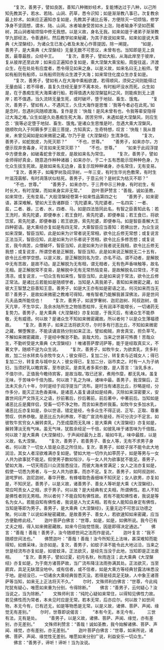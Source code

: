 <!-- { "loadSidebar": true } -->
　　“复次，善男子，譬如良医，善知八种微妙经术，复能博达过于八种，以己所知先教其子，若水、若陆、山涧、药草，悉令识知；如是渐渐教八事已，次复教余最上妙术。如来应正遍知亦复如是，先教其子诸比丘等，方便除灭一切烦恼，修学净身不坚固想，谓水、陆、山涧。水者喻身受苦如水上泡，陆者喻身不坚如芭蕉树，其山涧者喻烦恼中修无我想。以是义故，身名无我。如来如是于诸弟子渐渐教学九部经法，令善通利，然后教学如来秘藏，为其子故说如来常。如来如是说大乘典《大涅槃经》，为诸众生已发心者及未发心作菩提因，除一阐提。
　　“如是，善男子，是大乘典《大涅槃经》无量无数不可思议，未曾有也。当知即是无上良医，最尊最胜，众经中王。
　　“复次，善男子，譬如大船，从海此岸至于彼岸，复从彼岸还至此岸；如来应正遍知亦复如是，乘大涅槃大乘宝船，周旋往返，济渡众生，在在处处有应度者，悉令得见如来之身。以是义故，如来名曰无上船师。譬如有船则有船师，以有船师则有众生渡于大海；如来常住化度众生亦复如是。
　　“复次，善男子，譬如有人在大海中乘船欲渡，若得顺风，须臾之间则能得过无量由延；若不得者，虽复久住经无量岁不离本处，有时船坏没水而死。众生如是，在于愚痴生死大海乘诸行船，若得值遇大般涅槃猛利之风，则能疾到无上道岸；若不值遇，当久流转无量生死，或时破坏，堕于地狱、畜生、饿鬼。
　　“复次，善男子，譬如有人，不遇风王，久住大海作是思惟：‘我等今者必在此死。’如是念时，忽遇利风随顺渡海。复作是言：‘快哉！是风未曾有也，令我等辈安隐得过大海之难。’众生如是久处愚痴生死大海，困苦穷悴，未遇如是大涅槃风，则应生念：‘我等必定堕于地狱、畜生、饿鬼。’是诸众生思惟是时，忽遇大乘大涅槃风，随顺吹向入于阿耨多罗三藐三菩提，方知真实，生奇特想，叹言：‘快哉！我从昔来，未曾见闻如是如来微密之藏。’尔乃于是《大涅槃经》生清净信。
　　“复次，善男子，如蛇脱皮，为死灭耶？”
　　“不也，世尊。”
　　“善男子，如来亦尔，方便示现弃舍毒身，可言如来无常灭耶？”
　　“不也，世尊。”
　　“如来于此阎浮提中方便舍身，如破毒蛇舍于故皮，是故如来名为常住。
　　“复次，善男子，譬如金师得好真金，随意造作种种诸器；如来亦尔，于二十五有悉能示现种种色身，为化众生拔生死故。是故如来名无边身，虽复示现种种诸身，亦名常住，无有变易。
　　“复次，善男子，如庵罗树及阎浮树，一年三变，有时生华光色敷荣，有时生叶滋茂蓊郁，有时凋落状似枯死。善男子，于意云何？是树实为枯灭不耶？”
　　“不也，世尊。”
　　“善男子，如来亦尔，于三界中示三种身，有时初生，有时长大，有时涅槃，而如来身实非无常。”
　　迦叶菩萨赞言：“善哉，诚如圣教，如来常住，无有变易。”
大般涅槃经卷第十如来性品第四之七
　　“善男子，如来密语，甚深难解。譬如大王告诸群臣：‘先陀婆来。’先陀婆者，一名四实：一者、盐，二者、器，三者、水，四者、马。如是四法皆同此名，有智之臣善知此名：若王洗时，索先陀婆，即便奉水；若王食时，索先陀婆，即便奉盐；若王食已，将欲饮浆，索先陀婆，即便奉器；若王欲游，索先陀婆，即便奉马。如是智臣善解大王四种密语。是大乘经亦复如是有四无常，大乘智臣应当善知：若佛出世，为众生说如来涅槃，智臣当知，此是如来为计常者说无常相，欲令比丘修无常想；或复说言正法当灭，智臣应知，此是如来为计乐者说于苦相，欲令比丘多修苦想；或复说言，我今病苦，众僧破坏，智臣当知，此是如来为计我者说无我相，欲令比丘修无我想；或复说言，所谓空者是正解脱，智臣当知，此是如来说正解脱无二十五有，欲令比丘修学空想。以是义故，是正解脱则名为空，亦名不动。谓不动者，是解脱中无有苦故，是故不动。是正解脱为无有相，谓无相者，无有色声香味触等，故名无相。是正解脱常不变易，是解脱中无有无常热恼变易，是故解脱名曰常住，不变清凉。或复说言，一切众生有如来性，智臣当知，此是如来说于常法，欲令比丘修正常法。是诸比丘若能如是随顺学者，当知是人真我弟子，善知如来微密之藏，如彼大王智慧之臣善知王意。善男子，如是大王亦有如是密语之法，何况如来而当无耶？善男子，是故如来微密之教难可得知，唯有智者乃能解我甚深佛法，非是世间凡夫品类所能信也！
　　“复次，善男子，如波罗奢树、迦尼迦树、阿叔迦树，值天亢旱，不生华实，及余水陆所生之物皆悉枯悴，无有润泽不能增长，一切诸药无复势力。善男子，是大乘典《大涅槃经》亦复如是，于我灭后，有诸众生不能恭敬，无有威德。何以故？是诸众生不知如来微密藏故。所以者何？以是众生薄福德故。
　　“复次，善男子，如来正法将欲灭尽，尔时多有行恶比丘，不知如来微密之藏，懒堕懈怠，不能读诵宣扬分别如来正法，譬如痴贼，弃舍真宝，担负草芅，不解如来微密藏故，于是经中懈怠不勤。哀哉大险，当来之世甚可怖畏！苦哉众生，不勤听受是大乘典《大涅槃经》！唯诸菩萨摩诃萨等，能于是经取真实义，不著文字，随顺不逆为众生说。
　　“复次，善男子，如牧牛女，为欲卖乳，贪多利故，加二分水转卖与余牧牛女人；彼女得已，复加二分，转复卖与近城女人；得已复加二分，转复卖与城中女人；彼女得已，复加二分，诣市卖之。时有一人为子纳妇，当须好乳以瞻宾客，至市欲买。是卖乳者多索价数，是人答言：‘汝乳多水，不值尔许。正值我今瞻待宾客，是故当取。’取已还家，煮用作糜，都无乳味。虽复无味，于苦味中千倍为胜。何以故？乳之为味，诸味中最。善男子，我涅槃后，正法未灭余八十年，尔时是经于阎浮提当广流布。是时当有诸恶比丘，抄略是经，分作多分，能灭正法色香美味。是诸恶人虽复诵读如是经典，灭除如来深密要义，安置世间庄严文饰无义之语，抄前著后，抄后著前，前后著中，中著前后。当知如是诸恶比丘是魔伴侣，受畜一切不净之物，而言如来悉听我畜。如牧牛女多加水乳，诸恶比丘亦复如是，杂以世语，错定是经，令多众生不得正说、正写、正取、尊重赞叹、供养恭敬。是恶比丘为利养故，不能广宣流布是经，所可分流少不足言。如彼牧牛贫穷女人展转卖乳，乃至成糜而无乳味；是大乘典《大涅槃经》亦复如是，展转薄淡无有气味。虽无气味，犹胜余经足一千倍，如彼乳味于诸苦味为千倍胜。何以故？是大乘典《大涅槃经》，于声闻经最为上首，喻如牛乳，味中最胜，以是义故，名大涅槃。
　　“复次，善男子，若善男子、善女人等，无有不求男子身者。何以故？一切女人皆是众恶之所住处。复次，善男子，如蚊子尿不能令此大地润洽，其女人者淫欲难满亦复如是。譬如大地一切作丸如葶苈子，如是等男与一女人共为欲事犹不能足。假使男子数如恒沙，与一女人共为欲事犹不能足。善男子，譬如大海，一切天雨百川众流皆悉投注，而彼大海未曾满足；女人之法亦复如是，假使一切悉为男者，与一女人共为欲事，而亦不足。复次，善男子，如阿叔迦树、波咤罗树、迦尼迦树，春华开敷，有蜂唼取色香细味不知厌足；女人欲男，亦复如是，不知厌足。善男子，以是义故，诸善男子、善女人等听是大乘《大涅槃经》，常应呵责女人之相，求于男子。何以故？是大经典有丈夫相，所谓佛性。若人不知是佛性者则无男相。所以者何？不能自知有佛性故。若有不能知佛性者，我说是等名为女人。若能自知有佛性者，我说是人为丈夫相。若有女人能知自身定有佛性，当知是等即为男子。善男子，是大乘典《大涅槃经》，无量无边不可思议功德之聚。何以故？以说如来秘密藏故。是故善男子、善女人，若欲速知如来密藏，应当方便勤修此经。”
　　迦叶菩萨白佛言：“世尊，如是，如是，如佛所说。我今已有丈夫之相，得入如来微密藏故。如来今日始觉悟我，因是即得决定通达。”
　　佛言：“善哉！善哉！善男子，汝今随顺世间之法而作是说。”
　　迦叶复言：“我不随顺世间法也。”
　　佛赞迦叶：“善哉！善哉！汝今所知无上法味，甚深难知而能得知，如蜂采味，汝亦如是。复次，善男子，如蚊子泽不能令此大地沾洽，当来之世是经流布亦复如是，如彼蚊泽。正法欲灭，是经先当没于此地，当知即是正法衰相。
　　“复次，善男子，譬如过夏，初月名秋，秋雨连注；此大乘典《大涅槃经》亦复如是，为于南方诸菩萨故，当广流布降注法雨弥满其处。正法欲灭，当至罽宾，具足无缺潜没地中。或有信者，或不信者，如是大乘方等经典甘露法味悉没于地。是经没已，一切诸余大乘经典皆悉灭没。若得是经具足无缺，人中象王诸菩萨等当知，如来无上正法将灭不久。”
　　尔时，文殊师利白佛言：“世尊，今此纯陀犹有疑心，唯愿如来重为分别，令得除断。”
　　佛言：“善男子，云何疑心？汝当说之，当为除断。”
　　文殊师利言：“纯陀心疑如来常住，以得知见佛性力故。若见佛性而为常者，本未见时应是无常。若本无常，后亦应尔。何以故？如世间物，本无今有，已有还无，如是等物悉是无常。以是义故，诸佛、菩萨、声闻、缘觉无有差别。”
　　尔时，世尊即说偈言：
　　“本有今无，本无今有，
　　三世有法，无有是处。
　　“善男子，以是义故，诸佛、菩萨、声闻、缘觉，亦有差别，亦无差别。”
　　文殊师利赞言：“善哉！诚如圣教，我今始解诸佛、菩萨、声闻、缘觉，亦有差别，亦无差别。”
　　迦叶菩萨白佛言：“世尊，如来所说，诸佛、菩萨、声闻、缘觉性无差别。唯愿如来分别广说，利益安乐一切众生。”
　　佛言：“善男子，谛听！谛听！当为汝说。
